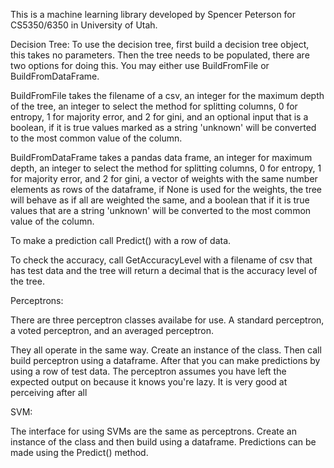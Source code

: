 This is a machine learning library developed by Spencer Peterson for CS5350/6350 in University of Utah.

Decision Tree:
To use the decision tree, first build a decision tree object, this takes no parameters. 
Then the tree needs to be populated, there are two options for doing this. You may either use 
BuildFromFile or BuildFromDataFrame. 

BuildFromFile takes the filename of a csv, an integer for the maximum depth of the tree, 
an integer to select the method for splitting columns, 0 for entropy, 1 for majority error, and 2 for gini, and an optional
input that is a boolean, if it is true values marked as a string 'unknown' will be converted to the most common value of the column.

BuildFromDataFrame takes a pandas data frame, an integer for maximum depth, an integer to select the method for splitting columns, 
0 for entropy, 1 for majority error, and 2 for gini, a vector of weights with the same number elements as rows of the dataframe, if None is
used for the weights, the tree will behave as if all are weighted the same, and a boolean that  if it is true values that are
a string 'unknown' will be converted to the most common value of the column.

To make a prediction call Predict() with a row of data. 

To check the accuracy, call GetAccuracyLevel with a filename of csv that has test data and the tree will return a decimal that is the
accuracy level of the tree.

Perceptrons:

There are three perceptron classes availabe for use. A standard perceptron, a voted perceptron, and an averaged perceptron.

They all operate in the same way. Create an instance of the class. Then call build perceptron using a dataframe. After that you can make predictions by using a row of test data. 
The perceptron assumes you have left the expected output on because it knows you're lazy. It is very good at perceiving after all

SVM: 

The interface for using SVMs are the same as perceptrons. Create an instance of the class and then build using a dataframe. Predictions can be made using the Predict() method.



